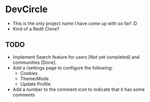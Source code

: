# DevCircle

- This is the only project name I have come up with so far! :D
- Kind of a Redit Clone?

## TODO

- Implement Search feature for users [Not yet completed] and communities [Done].
- Add a /settings page to configure the following:
  - Cookies
  - Theme/Mode
  - Update Profile
- Add a number to the comment icon to indicate that it has some comments
